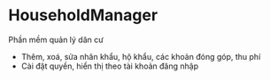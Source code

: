 # HouseholdManager
Phần mềm quản lý dân cư
- Thêm, xoá, sửa nhân khẩu, hộ khẩu, các khoản đóng góp, thu phí
- Cài đặt quyền, hiển thị theo tài khoản đăng nhập
